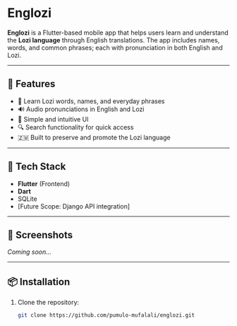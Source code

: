 # Englozi

**Englozi** is a Flutter-based mobile app that helps users learn and understand the **Lozi language** through English translations. The app includes names, words, and common phrases; each with pronunciation in both English and Lozi.

---

## 📱 Features

- 🧠 Learn Lozi words, names, and everyday phrases  
- 🔊 Audio pronunciations in English and Lozi  
- 🎯 Simple and intuitive UI  
- 🔍 Search functionality for quick access  
- 🇿🇲 Built to preserve and promote the Lozi language

---

## 🚀 Tech Stack

- **Flutter** (Frontend)
- **Dart**  
- SQLite
- [Future Scope: Django API integration]

---

## 📸 Screenshots

*Coming soon…*

---

## 📦 Installation

1. Clone the repository:

   ```bash
   git clone https://github.com/pumulo-mufalali/englozi.git
